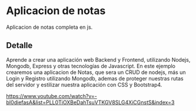 # Aplicacion de notas

Aplicacion de notas completa en js.

## Detalle

Aprende a crear una aplicación web Backend y Frontend, utilizando Nodejs, Mongodb, Express y otras tecnologías de Javascript. En este ejemplo crearemos una aplicacion de Notas, que sera un CRUD de nodejs, más un Login y Registro utilizando Mongodb, ademas de proteger nuestras rutas del servidor y estilizar nuestra aplicación con CSS y Bootstrap4.

https://www.youtube.com/watch?v=-bI0diefasA&list=PLL0TiOXBeDahTsuVTKGV8SLG4XiCGnstS&index=3